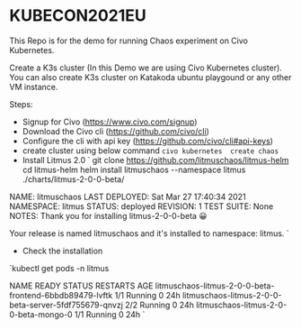# KUBECON2021EU
This Repo is for the demo for running Chaos experiment on Civo Kubernetes.

Create a K3s cluster (In this Demo we are using Civo Kubernetes cluster). You can also create K3s cluster on Katakoda ubuntu playgound or any other VM instance. 

Steps:
- Signup for Civo (https://www.civo.com/signup)
- Download the Civo cli (https://github.com/civo/cli)
- Configure the cli with api key (https://github.com/civo/cli#api-keys)
- create cluster using below command
`civo kubernetes  create chaos`
- Install Litmus 2.0 
`
git clone https://github.com/litmuschaos/litmus-helm
cd litmus-helm
helm install litmuschaos  --namespace litmus ./charts/litmus-2-0-0-beta/

NAME: litmuschaos
LAST DEPLOYED: Sat Mar 27 17:40:34 2021
NAMESPACE: litmus
STATUS: deployed
REVISION: 1
TEST SUITE: None
NOTES:
Thank you for installing litmus-2-0-0-beta 😀

Your release is named litmuschaos and it's installed to namespace: litmus.
`
- Check the installation 

`kubectl get pods -n litmus

NAME                                                      READY   STATUS    RESTARTS   AGE
litmuschaos-litmus-2-0-0-beta-frontend-6bbdb89479-lvftk   1/1     Running   0          24h
litmuschaos-litmus-2-0-0-beta-server-5fdf755679-qnvzj     2/2     Running   0          24h
litmuschaos-litmus-2-0-0-beta-mongo-0                    1/1     Running   0          24h
`

